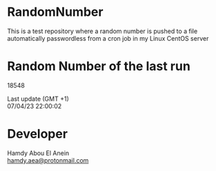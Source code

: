 # RandomNumber    
This is a test repository where a random number is pushed to a file automatically passwordless from a cron job in my Linux CentOS server    
# Random Number of the last run   
18548
      
Last update (GMT +1)    
07/04/23 22:00:02
# Developer    
Hamdy Abou El Anein   
hamdy.aea@protonmail.com
